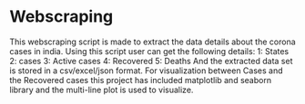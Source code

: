 # Webscraping
 This webscraping script is made to extract the data details about the corona cases in india. Using this script user can get the following details:
 1: States
 2:  cases
 3: Active cases
 4: Recovered
 5: Deaths
 And the extracted data set is stored in a csv/excel/json format. For visualization between Cases and the Recovered cases this project has included matplotlib and seaborn library and the multi-line plot is used to visualize.
 

